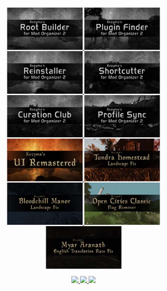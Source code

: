 <p align="center">
  <a href="https://kezyma.github.io/?p=rootbuilder" style="border:none!important;">
    <img src="https://raw.githubusercontent.com/Kezyma/kezyma.github.io/main/img/rootbuilder/thumbnail.jpg" width="175" />
  </a>
  <a href="https://kezyma.github.io/?p=pluginfinder" style="border:none!important;">
    <img src="https://raw.githubusercontent.com/Kezyma/kezyma.github.io/main/img/pluginfinder/thumbnail.jpg" width="175" />
  </a>
  <a href="https://kezyma.github.io/?p=reinstaller">
    <img src="https://raw.githubusercontent.com/Kezyma/kezyma.github.io/main/img/reinstaller/thumbnail.jpg" width="175" />
  </a>
  <a href="https://kezyma.github.io/?p=shortcutter">
    <img src="https://raw.githubusercontent.com/Kezyma/kezyma.github.io/main/img/shortcutter/thumbnail.jpg" width="175" />
  </a>
  <a href="https://kezyma.github.io/?p=curationclub">
    <img src="https://raw.githubusercontent.com/Kezyma/kezyma.github.io/main/img/curationclub/thumbnail.jpg" width="175" />
  </a>
  <a href="https://kezyma.github.io/?p=profilesync">
    <img src="https://raw.githubusercontent.com/Kezyma/kezyma.github.io/main/img/profilesync/thumbnail.jpg" width="175" />
  </a>
  <a href="https://www.nexusmods.com/morrowind/mods/48987">
    <img src="https://raw.githubusercontent.com/Kezyma/kezyma.github.io/main/img/uiremastered/thumbnail.jpg" width="175" />
  </a>
  <a href="https://www.nexusmods.com/skyrimspecialedition/mods/16978">
    <img src="https://raw.githubusercontent.com/Kezyma/kezyma.github.io/main/img/tundrahomestead/thumbnail.jpg" width="175" />
  </a>
  <a href="https://www.nexusmods.com/skyrimspecialedition/mods/60791">
    <img src="https://raw.githubusercontent.com/Kezyma/kezyma.github.io/main/img/bloodchillmanor/thumbnail.jpg" width="175" />
  </a>
  <a href="https://www.nexusmods.com/oblivion/mods/51080">
    <img src="https://raw.githubusercontent.com/Kezyma/kezyma.github.io/main/img/opencities/thumbnail.jpg" width="175" />
  </a>
  <a href="https://www.nexusmods.com/morrowind/mods/49823">
    <img src="https://raw.githubusercontent.com/Kezyma/kezyma.github.io/main/img/myararanath/thumbnail.jpg" width="175" />
  </a>
</p>

<p align="center">
  <a href="https://kezyma.github.io/">
    <img src="https://kezyma.github.io/img/pluginfinder/ui-docs.png" width="48" />
  </a>
  <a href="https://www.nexusmods.com/users/20136784">
    <img src="https://kezyma.github.io/img/pluginfinder/ui-nexus.png" width="48" />
  </a>
  <a href="https://www.patreon.com/KezymaOnline">
    <img src="https://kezyma.github.io/img/pluginfinder/ui-patreon.png" width="48" />
  </a>
</p>
